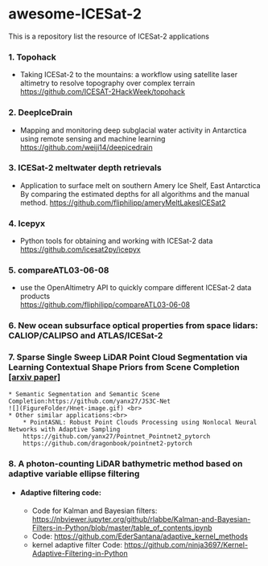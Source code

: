 # awesome-ICESat-2
This is a repository list the resource of ICESat-2 applications


### 1. Topohack <br>
* Taking ICESat-2 to the mountains: a workflow using satellite laser altimetry to resolve topography over complex terrain
https://github.com/ICESAT-2HackWeek/topohack

### 2. DeepIceDrain <br>
* Mapping and monitoring deep subglacial water activity in Antarctica using remote sensing and machine learning
https://github.com/weiji14/deepicedrain

### 3. ICESat-2 meltwater depth retrievals <br>
* Application to surface melt on southern Amery Ice Shelf, East Antarctica By comparing the estimated depths for all algorithms and the manual method.
https://github.com/fliphilipp/ameryMeltLakesICESat2

### 4. Icepyx <br>
* Python tools for obtaining and working with ICESat-2 data
https://github.com/icesat2py/icepyx

### 5. compareATL03-06-08 <br>
* use the OpenAltimetry API to quickly compare different ICESat-2 data products <br>
https://github.com/fliphilipp/compareATL03-06-08

### 6. New ocean subsurface optical properties from space lidars: CALIOP/CALIPSO and ATLAS/ICESat-2 <br>

### 7. Sparse Single Sweep LiDAR Point Cloud Segmentation via Learning Contextual Shape Priors from Scene Completion [[arxiv paper]](https://arxiv.org/abs/2012.03762)
    * Semantic Segmentation and Semantic Scene Completion:https://github.com/yanx27/JS3C-Net
    ![](FigureFolder/Hnet-image.gif) <br>
    * Other similar applications:<br>
        * PointASNL: Robust Point Clouds Processing using Nonlocal Neural Networks with Adaptive Sampling
        https://github.com/yanx27/Pointnet_Pointnet2_pytorch    
        https://github.com/dragonbook/pointnet2-pytorch

### 8. A photon-counting LiDAR bathymetric method based on adaptive variable ellipse filtering
   * #### Adaptive filtering code:
      * Code for Kalman and Bayesian filters: https://nbviewer.jupyter.org/github/rlabbe/Kalman-and-Bayesian-Filters-in-Python/blob/master/table_of_contents.ipynb
      * Code: https://github.com/EderSantana/adaptive_kernel_methods
      * kernel adaptive filter Code: https://github.com/ninja3697/Kernel-Adaptive-Filtering-in-Python
